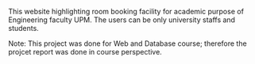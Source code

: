 This website highlighting room booking facility for academic purpose of Engineering faculty UPM. The users can be only university staffs and students. 

Note: This project was done for Web and Database course; therefore the projcet report was done in course perspective.
